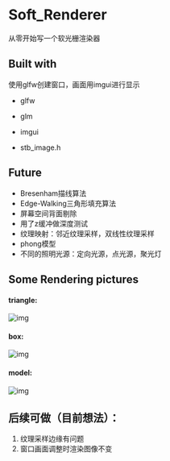 # Soft_Renderer

从零开始写一个软光栅渲染器

## Built with

使用glfw创建窗口，画面用imgui进行显示

- glfw

- glm

- imgui

- stb_image.h


## Future

- Bresenham描线算法
- Edge-Walking三角形填充算法
- 屏幕空间背面剔除
- 用了z缓冲做深度测试
- 纹理映射：邻近纹理采样，双线性纹理采样
- phong模型
- 不同的照明光源：定向光源，点光源，聚光灯

## Some Rendering pictures

#### triangle:

![img](https://cdn.nlark.com/yuque/0/2024/png/35466668/1712820532696-29c659f8-4fea-4eef-8b1e-afcc57599000.png)

#### box:

![img](https://cdn.nlark.com/yuque/0/2024/png/35466668/1712898664614-d6ea9ae4-024c-4c8b-9c59-d44068f462a9.png)

#### model:

![img](https://cdn.nlark.com/yuque/0/2024/png/35466668/1713877481762-37faabef-8a62-40ae-9d44-ada3992dd38b.png)

## 后续可做（目前想法）：

1. 纹理采样边缘有问题
2. 窗口画面调整时渲染图像不变



